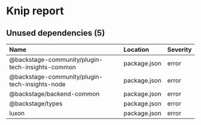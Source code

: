 # Knip report

## Unused dependencies (5)

| Name                                             | Location     | Severity |
| :----------------------------------------------- | :----------- | :------- |
| @backstage-community/plugin-tech-insights-common | package.json | error    |
| @backstage-community/plugin-tech-insights-node   | package.json | error    |
| @backstage/backend-common                        | package.json | error    |
| @backstage/types                                 | package.json | error    |
| luxon                                            | package.json | error    |

